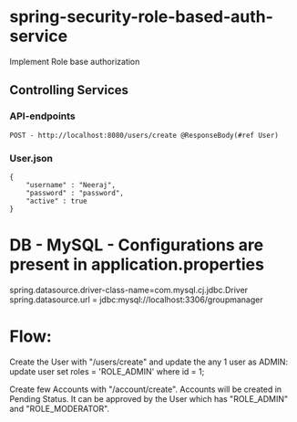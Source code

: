 # spring-security-role-based-auth-service
Implement Role base authorization

## Controlling Services
### API-endpoints
```
POST - http://localhost:8080/users/create @ResponseBody(#ref User)
```
### User.json
```
{
    "username" : "Neeraj",
    "password" : "password",
    "active" : true
}

```
# DB - MySQL - Configurations are present in application.properties
spring.datasource.driver-class-name=com.mysql.cj.jdbc.Driver
spring.datasource.url = jdbc:mysql://localhost:3306/groupmanager

# Flow:
Create the User with "/users/create" and update the any 1 user as ADMIN:
update user set roles = 'ROLE_ADMIN' where id = 1;

Create few Accounts with "/account/create". Accounts will be created in Pending Status.
It can be approved by the User which has "ROLE_ADMIN" and "ROLE_MODERATOR".

